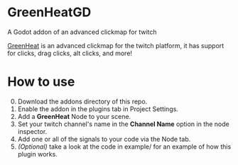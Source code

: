 # GreenHeatGD

A Godot addon of an advanced clickmap for twitch

[GreenHeat](https://heat.prod.kr) is an advanced clickmap for the twitch platform, it has support for clicks, drag clicks, alt clicks, and more!

# How to use
0. Download the addons directory of this repo.
1. Enable the addon in the plugins tab in Project Settings.
2. Add a **GreenHeat** Node to your scene.
3. Set your twitch channel's name in the **Channel Name** option in the node inspector.
4. Add one or all of the signals to your code via the Node tab.
5. *(Optional)* take a look at the code in example/ for an example of how this plugin works.